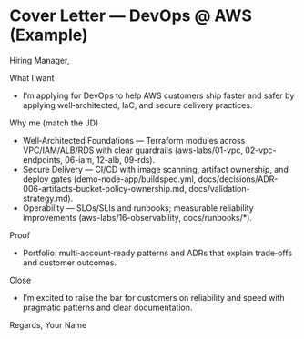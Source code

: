 # Cover Letter — DevOps @ AWS (Example)

Hiring Manager,

What I want

- I’m applying for DevOps to help AWS customers ship faster and safer by applying well‑architected, IaC, and secure delivery practices.

Why me (match the JD)

- Well‑Architected Foundations — Terraform modules across VPC/IAM/ALB/RDS with clear guardrails (aws-labs/01-vpc, 02-vpc-endpoints, 06-iam, 12-alb, 09-rds).
- Secure Delivery — CI/CD with image scanning, artifact ownership, and deploy gates (demo-node-app/buildspec.yml, docs/decisions/ADR-006-artifacts-bucket-policy-ownership.md, docs/validation-strategy.md).
- Operability — SLOs/SLIs and runbooks; measurable reliability improvements (aws-labs/16-observability, docs/runbooks/\*).

Proof

- Portfolio: multi‑account‑ready patterns and ADRs that explain trade‑offs and customer outcomes.

Close

- I’m excited to raise the bar for customers on reliability and speed with pragmatic patterns and clear documentation.

Regards,
Your Name
